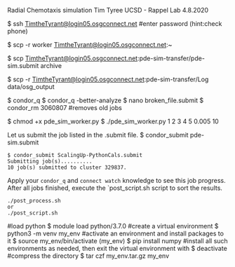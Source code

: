 Radial Chemotaxis simulation
Tim Tyree
UCSD - Rappel Lab
4.8.2020


<!-- #log onto osg connect (which has nice tutorials) -->
$ ssh TimtheTyrant@login05.osgconnect.net
#enter password (hint:check phone)


<!-- copy file using scp to the open science grid -->
$ scp -r worker TimtheTyrant@login05.osgconnect.net:~
<!-- pw hint english cmail -->
<!-- copy file using scp from the open science grid -->
$ scp TimtheTyrant@login05.osgconnect.net:pde-sim-transfer/pde-sim.submit archive

<!-- copy output from osg  -->
$ scp -r TimtheTyrant@login05.osgconnect.net:pde-sim-transfer/Log data/osg_output

<!-- debug an already submitted job -->
$ condor_q
$ condor_q -better-analyze
$ nano broken_file.submit
$ condor_rm 3060807 #removes old jobs

<!-- test pde_sim_worker.py -->
$ chmod +x pde_sim_worker.py
$ ./pde_sim_worker.py 1 2 3 4 5 0.005 10


<!-- HTCondor Workflow for a given .submit file -->
Let us submit the job listed in the .submit file.
$ condor_submit pde-sim.submit

    $ condor_submit ScalingUp-PythonCals.submit
    Submitting job(s)..........
    10 job(s) submitted to cluster 329837.

Apply your `condor_q` and `connect watch` knowledge to see this job progress. After all 
jobs finished, execute the `post_script.sh  script to sort the results. 

    ./post_process.sh
    or 
    ./post_script.sh

<!--queue command tricks-->
<!-- arguments = $(x_low) $(x_high) $(y_low) $(y_high)
# Queue command  list
queue x_low, x_high, y_low, y_high from (
-9 9 -9 9 
-8 8 -8 8 
-7 7 -7 7 
-6 6 -6 6 
-5 5 -5 5 
-4 4 -4 4 
-3 3 -3 3 
-2 2 -2 2 
-1 1 -1 1 
)

# Queue from file
Queue from <filename>

# Queue outside .submit file without a Queue call
condor_submit cook.sub -queue in *.dat
or
dir /b *.dat | condor_submit cook.sub -que from -
 -->

<!--  Make a new virtual environment -->
#load python
$ module load python/3.7.0
#create a virtual environment
$ python3 -m venv my_env
#activate an environment and install packages to it
$ source my_env/bin/activate
(my_env) $ pip install numpy
#install all such environments as needed, then exit the virtual environment with
$ deactivate
#compress the directory
$ tar czf my_env.tar.gz my_env